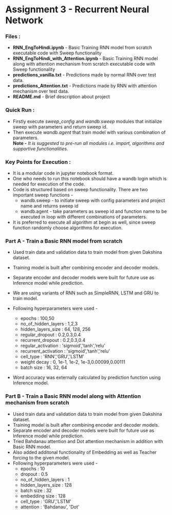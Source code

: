 # Assignment 3 - Recurrent Neural Network

### Files :
* **RNN_EngToHindi.ipynb** - Basic Training RNN model from scratch executable code with Sweep functionality
* **RNN_EngToHindi_with_Attention.ipynb** - Basic Training RNN model along with attention mechanism from scratch executable code with Sweep functionality
* **predictions_vanilla.txt** - Predictions made by normal RNN over test data.
* **predictions_Attention.txt** - Predictions made by RNN with attention mechanism over test data.
* **README.md** - Brief description about project

### Quick Run :
* Firstly execute *sweep_config* and *wandb.sweep* modules that initialize sweep with parameters and return sweep id.
* Then execute *wandb.agent* that train model with various combination of parameters.<br/>
**Note -** *It is suggested to pre-run all modules i.e. import, algorithms and supportive functionalities.*

### Key Points for Execution :
* It is a modular code in jupyter notebook format.
* One who needs to run this notebook should have a wandb login which is needed for execution of the code.
* Code is structured based on sweep functionality. There are two important sweep functions -
  * wandb.sweep - to initiate sweep with config parameters and project name and returns sweep id
  * wandb.agent - take parameters as sweep id and function name to be executed in loop with different combinations of parameters.
* It is preferred to execute all algorithm at begin as well, since sweep function randomly choose algorithms for execution.

### Part A - Train a Basic RNN model from scratch
* Used train data and validation data to train model from given Dakshina dataset.
* Training model is built after combining encoder and decoder models.
* Separate encoder and decoder models were built for future use as Inference model while prediction.
* We are using variants of RNN such as SimpleRNN, LSTM and GRU to train model.
* Following hyperparameters were used -
  * epochs : 100,50
  * no_of_hidden_layers : 1,2,3
  * hidden_layers_size : 64, 128, 256
  * regular_dropout : 0.2,0.3,0.4
  * recurrent_dropout : 0.2,0.3,0.4
  * regular_activation : 'sigmoid','tanh','relu'
  * recurrent_activation : 'sigmoid','tanh','relu'
  * cell_type : 'RNN','GRU','LSTM'
  * weight decay : 0, 1e-1, 1e-2, 1e-3,0.00099,0.00111
  * batch size : 16, 32, 64

* Word accuracy was externally calculated by prediction function using Inference model.

### Part B - Train a Basic RNN model along with Attention mechanism from scratch
* Used train data and validation data to train model from given Dakshina dataset.
* Training model is built after combining encoder and decoder models.
* Separate encoder and decoder models were built for future use as Inference model while prediction.
* Tried Bahdanau attention and Dot attention mechanism in addition with Basic RNN model.
* Also added additonal functionality of Embedding as well as Teacher forcing to the given model.
* Following hyperparameters were used -
  * epochs : 10
  * dropout : 0.5
  * no_of_hidden_layers : 1
  * hidden_layers_size : 128
  * batch size : 32
  * embedding size : 128
  * cell_type : 'GRU','LSTM'
  * attention : 'Bahdanau', 'Dot'
